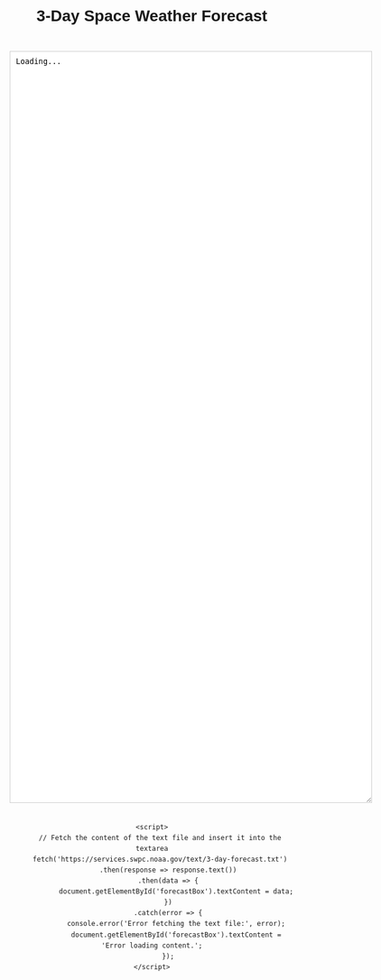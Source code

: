 <link rel="stylesheet" href="dark-theme.css">

<html lang="en">
<head>
    <meta charset="UTF-8">
    <meta name="viewport" content="width=device-width, initial-scale=1.0">
    <title>3-Day Space Weather Forecast</title>
    <style>
        body {
            font-family: Arial, sans-serif;
            line-height: 1.6;
            text-align: center;
            margin: 20px;
        }
        #forecastBox {
            width: 80ch;
            height: 100em;
            overflow: auto;
            font-family: monospace;
            white-space: pre;
            border: 1px solid #ccc;
            padding: 10px;
            margin: 20px auto;
        }
    </style>
</head>
<body>
    <h1>3-Day Space Weather Forecast</h1>
    <div>
        <textarea id="forecastBox" readonly>Loading...</textarea>
    </div>

    <script>
        // Fetch the content of the text file and insert it into the textarea
        fetch('https://services.swpc.noaa.gov/text/3-day-forecast.txt')
            .then(response => response.text())
            .then(data => {
                document.getElementById('forecastBox').textContent = data;
            })
            .catch(error => {
                console.error('Error fetching the text file:', error);
                document.getElementById('forecastBox').textContent = 'Error loading content.';
            });
    </script>
</body>
</html>
